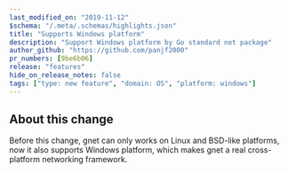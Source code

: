 ```yaml
---
last_modified_on: "2019-11-12"
$schema: "/.meta/.schemas/highlights.json"
title: "Supports Windows platform"
description: "Support Windows platform by Go standard net package"
author_github: "https://github.com/panjf2000"
pr_numbers: [9be6b06]
release: "features"
hide_on_release_notes: false
tags: ["type: new feature", "domain: OS", "platform: windows"]
---
```


## About this change

Before this change, gnet can only works on Linux and BSD-like platforms, now it also supports Windows platform,
which makes gnet a real cross-platform networking framework.
